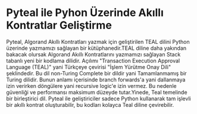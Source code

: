 # Pyteal ile Pyhon Üzerinde Akıllı Kontratlar Geliştirme

Pyteal, Algorand Akıllı Kontratları yazmak için geliştirilen TEAL dilini Python üzerinde yazmamızı sağlayan bir kütüphanedir.TEAL diline daha yakından bakacak olursak Algorand Akıllı Kontratlarını yazmamızı sağlayan Stack tabanlı yeni bir kodlama dilidir. Açılımı "Transaction Execution Approval Language (TEAL)" yani Türkçeye çevirisi "İşlem Yürütme Onay Dili" şeklindedir. Bu dil non-Turing Complete bir dildir yani Tamamlanmamış bir Turing dilidir. Bunun anlamı içerisinde branch forwards'a yani dallanmaya izin verirken döngülere yani recursive logic'e izin vermez. Bu nedenle güvenliği ve performansı maksimum düzeyde tutar.Yinede, Teal temelinde bir birleştirici dil. Pyteal ile geliştiriciler sadece Python kullanarak tam işlevli bir akıllı kontrat oluşturabilir, bu kodları kolayca Teal diline çevirebilir.